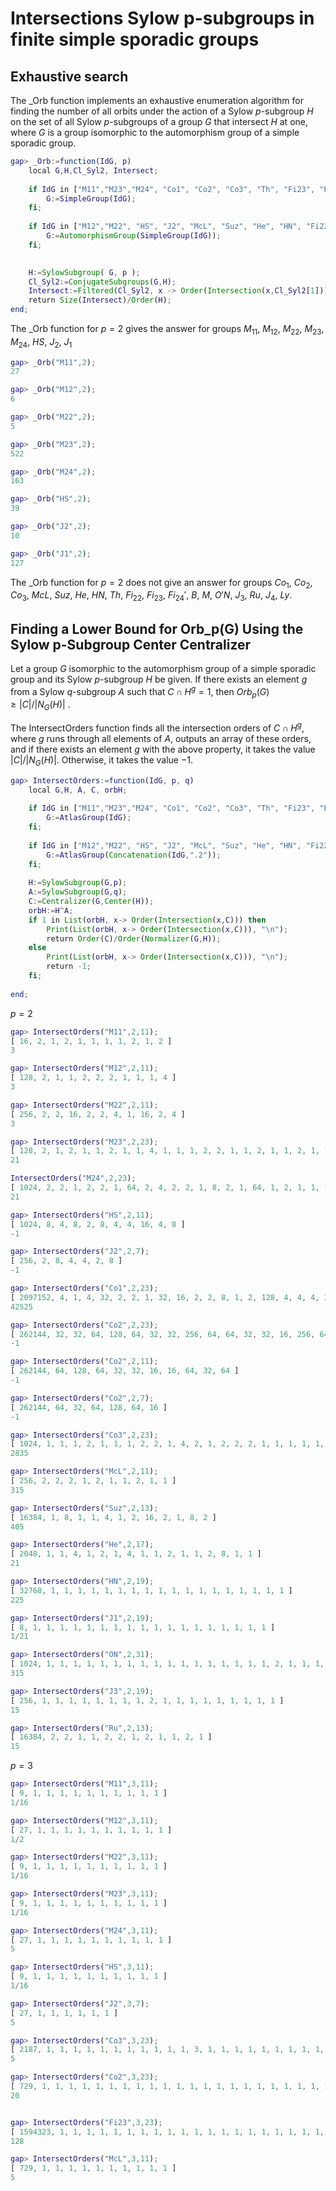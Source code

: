 # Intersections Sylow p-subgroups in finite simple sporadic groups


## Exhaustive search

The _Orb function implements an exhaustive enumeration algorithm for finding the number of all orbits under the action of a Sylow $p$-subgroup $H$ on the set of all Sylow $p$-subgroups of a group $G$ that intersect $H$ at one, where $G$ is a group isomorphic to the automorphism group of a simple sporadic group.


```gap
gap> _Orb:=function(IdG, p)
	local G,H,Cl_Syl2, Intersect;
	
	if IdG in ["M11","M23","M24", "Co1", "Co2", "Co3", "Th", "Fi23", "B", "M", "J1",  "Ru", "J4", "Ly", "B", "M"] then
		G:=SimpleGroup(IdG);
	fi;
	
	if IdG in ["M12","M22",	"HS", "J2", "McL", "Suz", "He", "HN", "Fi22", "Fi24", "ON", "J3"] then
		G:=AutomorphismGroup(SimpleGroup(IdG));
	fi;
	

	H:=SylowSubgroup( G, p );
	Cl_Syl2:=ConjugateSubgroups(G,H);
	Intersect:=Filtered(Cl_Syl2, x -> Order(Intersection(x,Cl_Syl2[1]))=1 );;
	return Size(Intersect)/Order(H);
end;
```

The \_Orb function for $p=2$ gives the answer for groups $M_{11}$, $M_{12}$, $M_{22}$, $M_{23}$, $M_{24}$, $HS$, $J_{2}$, $J_1$
```gap
gap> _Orb("M11",2);
27
```

```gap
gap> _Orb("M12",2);
6
```
```gap
gap> _Orb("M22",2);
5
```
```gap
gap> _Orb("M23",2);
522
```

```gap
gap> _Orb("M24",2);
163
```
```gap
gap> _Orb("HS",2);
39
```
```gap
gap> _Orb("J2",2);
10
```

```gap
gap> _Orb("J1",2);
127
```



The \_Orb function for $p=2$ does not give an answer for groups $Co_1$, $Co_2$, $Co_3$, $McL$, $Suz$, $He$, $HN$, $Th$,	$Fi_{22}$, $Fi_{23}$, $Fi_{24}'$, $B$, $M$, $O'N$, $J_3$, $Ru$, $J_4$, $Ly$. 


## Finding a Lower Bound for Orb_p(G) Using the Sylow p-Subgroup Center Centralizer

Let a group $G$ isomorphic to the automorphism group of a simple sporadic group and its Sylow $p$-subgroup $H$ be given. If there exists an element $g$ from a Sylow $q$-subgroup $A$ such that $C\cap H^g=1$, then $Orb_p(G)\ge |C|/|N_G(H)|$ .

The IntersectOrders function finds all the intersection orders of $C\cap H^g$, where $g$ runs through all elements of $A$, outputs an array of these orders, and if there exists an element $g$ with the above property, it takes the value $|C |/|N_G(H)|$. Otherwise, it takes the value $-1$.  

```gap
gap> IntersectOrders:=function(IdG, p, q)
	local G,H, A, C, orbH;
	
	if IdG in ["M11","M23","M24", "Co1", "Co2", "Co3", "Th", "Fi23", "B", "M", "J1",  "Ru", "J4", "Ly", "B", "M"] then
		G:=AtlasGroup(IdG);
	fi;
	
	if IdG in ["M12","M22",	"HS", "J2", "McL", "Suz", "He", "HN", "Fi22", "Fi24", "ON", "J3"] then
		G:=AtlasGroup(Concatenation(IdG,".2"));
	fi;
	
	H:=SylowSubgroup(G,p);
	A:=SylowSubgroup(G,q);
	C:=Centralizer(G,Center(H));
	orbH:=H^A;
	if 1 in List(orbH, x-> Order(Intersection(x,C))) then 
		Print(List(orbH, x-> Order(Intersection(x,C))), "\n");
		return Order(C)/Order(Normalizer(G,H));
	else
		Print(List(orbH, x-> Order(Intersection(x,C))), "\n");
		return -1;
	fi;
	
end;
```

$p=2$

```gap
gap> IntersectOrders("M11",2,11);
[ 16, 2, 1, 2, 1, 1, 1, 1, 2, 1, 2 ]
3
```

```gap
gap> IntersectOrders("M12",2,11);
[ 128, 2, 1, 1, 2, 2, 2, 1, 1, 1, 4 ]
3
```

```gap
gap> IntersectOrders("M22",2,11);
[ 256, 2, 2, 16, 2, 2, 4, 1, 16, 2, 4 ]
3
```

```gap
gap> IntersectOrders("M23",2,23);
[ 128, 2, 1, 2, 1, 1, 2, 1, 1, 4, 1, 1, 1, 2, 2, 1, 1, 2, 1, 1, 2, 1, 1 ]
21
```

```gap
IntersectOrders("M24",2,23);
[ 1024, 2, 2, 1, 2, 2, 1, 64, 2, 4, 2, 2, 1, 8, 2, 1, 64, 1, 2, 1, 1, 1, 4 ]
21
```

```gap
gap> IntersectOrders("HS",2,11);
[ 1024, 8, 4, 8, 2, 8, 4, 4, 16, 4, 8 ]
-1
```

```gap
gap> IntersectOrders("J2",2,7);
[ 256, 2, 8, 4, 4, 2, 8 ]
-1
```

```gap
gap> IntersectOrders("Co1",2,23);
[ 2097152, 4, 1, 4, 32, 2, 2, 1, 32, 16, 2, 2, 8, 1, 2, 128, 4, 4, 4, 32, 4, 1, 4 ]
42525
```

```gap
gap> IntersectOrders("Co2",2,23);
[ 262144, 32, 32, 64, 128, 64, 32, 32, 256, 64, 64, 32, 32, 16, 256, 64, 64, 256, 32, 64, 64, 16, 32 ]
-1
```

```gap
gap> IntersectOrders("Co2",2,11);
[ 262144, 64, 128, 64, 32, 32, 16, 16, 64, 32, 64 ]
-1
```

```gap
gap> IntersectOrders("Co2",2,7);
[ 262144, 64, 32, 64, 128, 64, 16 ]
-1
```

```gap
gap> IntersectOrders("Co3",2,23);
[ 1024, 1, 1, 1, 2, 1, 1, 1, 2, 2, 1, 4, 2, 1, 2, 2, 2, 1, 1, 1, 1, 1, 2 ]
2835
```

```gap
gap> IntersectOrders("McL",2,11);
[ 256, 2, 2, 2, 1, 2, 1, 1, 2, 1, 1 ]
315
```

```gap
gap> IntersectOrders("Suz",2,13);
[ 16384, 1, 8, 1, 1, 4, 1, 2, 16, 2, 1, 8, 2 ]
405
```

```gap
gap> IntersectOrders("He",2,17);
[ 2048, 1, 1, 4, 1, 2, 1, 4, 1, 1, 2, 1, 1, 2, 8, 1, 1 ]
21
```

```gap
gap> IntersectOrders("HN",2,19);
[ 32768, 1, 1, 1, 1, 1, 1, 1, 1, 1, 1, 1, 1, 1, 1, 1, 1, 1, 1 ]
225
```

```gap
gap> IntersectOrders("J1",2,19);
[ 8, 1, 1, 1, 1, 1, 1, 1, 1, 1, 1, 1, 1, 1, 1, 1, 1, 1, 1 ]
1/21

```

```gap
gap> IntersectOrders("ON",2,31);
[ 1024, 1, 1, 1, 1, 1, 1, 1, 1, 1, 1, 1, 1, 1, 1, 1, 1, 1, 2, 1, 1, 1, 1, 1, 1, 1, 1, 1, 1, 1, 1 ]
315
```
```gap
gap> IntersectOrders("J3",2,19);
[ 256, 1, 1, 1, 1, 1, 1, 1, 1, 2, 1, 1, 1, 1, 1, 1, 1, 1, 1 ]
15
```
```gap
gap> IntersectOrders("Ru",2,13);
[ 16384, 2, 2, 1, 1, 2, 2, 1, 2, 1, 1, 2, 1 ]
15
```

$p=3$

```gap
gap> IntersectOrders("M11",3,11);
[ 9, 1, 1, 1, 1, 1, 1, 1, 1, 1, 1 ]
1/16
```

```gap
gap> IntersectOrders("M12",3,11);
[ 27, 1, 1, 1, 1, 1, 1, 1, 1, 1, 1 ]
1/2
```

```gap
gap> IntersectOrders("M22",3,11);
[ 9, 1, 1, 1, 1, 1, 1, 1, 1, 1, 1 ]
1/16
```

```gap
gap> IntersectOrders("M23",3,11);
[ 9, 1, 1, 1, 1, 1, 1, 1, 1, 1, 1 ]
1/16
```

```gap
gap> IntersectOrders("M24",3,11);
[ 27, 1, 1, 1, 1, 1, 1, 1, 1, 1, 1 ]
5
```

```gap
gap> IntersectOrders("HS",3,11);
[ 9, 1, 1, 1, 1, 1, 1, 1, 1, 1, 1 ]
1/16
```

```gap
gap> IntersectOrders("J2",3,7);
[ 27, 1, 1, 1, 1, 1, 1 ]
5
```

```gap
gap> IntersectOrders("Co3",3,23);
[ 2187, 1, 1, 1, 1, 1, 1, 1, 1, 1, 1, 1, 3, 1, 1, 1, 1, 1, 1, 1, 1, 1, 1 ]
5
```
```gap
gap> IntersectOrders("Co2",3,23);
[ 729, 1, 1, 1, 1, 1, 1, 1, 1, 1, 1, 1, 1, 1, 1, 1, 1, 1, 1, 1, 1, 1, 1 ]
20
```
```gap

```

```gap
gap> IntersectOrders("Fi23",3,23);
[ 1594323, 1, 1, 1, 1, 1, 1, 1, 1, 1, 1, 1, 1, 1, 1, 1, 1, 1, 1, 1, 1, 1, 1 ]
128
```

```gap
gap> IntersectOrders("McL",3,11);
[ 729, 1, 1, 1, 1, 1, 1, 1, 1, 1, 1 ]
5

```
